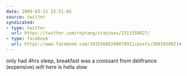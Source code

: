 ```yaml
---
date: 2009-03-11 22:51:05
source: twitter
syndicated:
- type: twitter
  url: https://twitter.com/roytang/statuses/1313158027/
- type: facebook
  url: https://www.facebook.com/10155666240078912/posts/56819589214
---
```


only had 4hrs sleep, breakfast was a croissant from delifrance (expensive).wifi here is hella slow